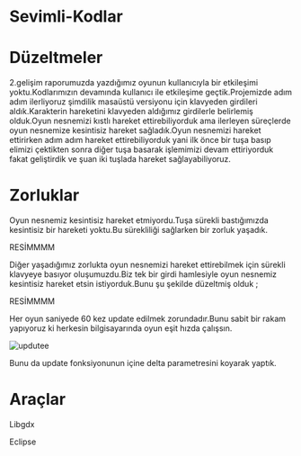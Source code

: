 # Sevimli-Kodlar

# Düzeltmeler
2.gelişim raporumuzda  yazdığımız oyunun kullanıcıyla bir etkileşimi yoktu.Kodlarımızın devamında kullanıcı ile etkileşime geçtik.Projemizde adım adım ilerliyoruz şimdilik masaüstü versiyonu için klavyeden girdileri aldık.Karakterin hareketini klavyeden aldığımız girdilerle belirlemiş olduk.Oyun nesnemizi kıstlı hareket ettirebiliyorduk ama ilerleyen süreçlerde oyun nesnemize kesintisiz hareket sağladık.Oyun nesnemizi hareket ettirirken adım adım hareket ettirebiliyorduk yani ilk önce bir tuşa basıp elimizi çektikten sonra diğer tuşa basarak işlemimizi devam ettiriyorduk fakat geliştirdik ve şuan iki tuşlada hareket sağlayabiliyoruz.

# Zorluklar
Oyun nesnemiz kesintisiz hareket etmiyordu.Tuşa sürekli bastığımızda kesintisiz bir hareketi yoktu.Bu sürekliliği sağlarken bir zorluk yaşadık.

RESİMMMM

Diğer yaşadığımız zorlukta oyun nesnemizi hareket ettirebilmek için sürekli klavyeye basıyor oluşumuzdu.Biz tek bir girdi hamlesiyle oyun nesnemiz kesintisiz hareket etsin istiyorduk.Bunu şu şekilde düzeltmiş olduk ; 

RESİMMMM

Her oyun saniyede 60 kez update edilmek zorundadır.Bunu sabit bir rakam yapıyoruz ki herkesin bilgisayarında oyun eşit hızda çalışsın.

![updutee](https://1.bp.blogspot.com/-VVTF9wvWgUE/YILRKSLC7iI/AAAAAAAAAj8/xlWHfYoIDrU8n9SlcLBL5Yd-GxqWoqnUACLcBGAsYHQ/s484/WhatsApp%2BImage%2B2021-04-23%2Bat%2B16.49.18.jpeg)

Bunu da update fonksiyonunun içine delta parametresini koyarak yaptık.

# Araçlar
 Libgdx 
 
 Eclipse

